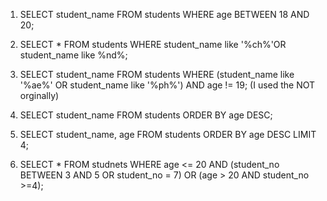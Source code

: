 1. SELECT student_name FROM students WHERE age BETWEEN 18 AND 20; 

2. SELECT * FROM students WHERE student_name like '%ch%'OR student_name like %nd%;

3. SELECT student_name FROM students WHERE (student_name like '%ae%' OR student_name like '%ph%') AND age != 19; (I used the NOT orginally) 

4. SELECT student_name FROM students ORDER BY age DESC;

5. SELECT student_name, age FROM students ORDER BY age DESC LIMIT 4;

6. SELECT * FROM studnets WHERE age <= 20 AND (student_no BETWEEN 3 AND 5 OR student_no = 7) OR (age > 20 AND student_no >=4);